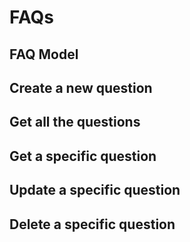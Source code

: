 # FAQs

## FAQ Model

## Create a new question

## Get all the questions

## Get a specific question

## Update a specific question

## Delete a specific question
